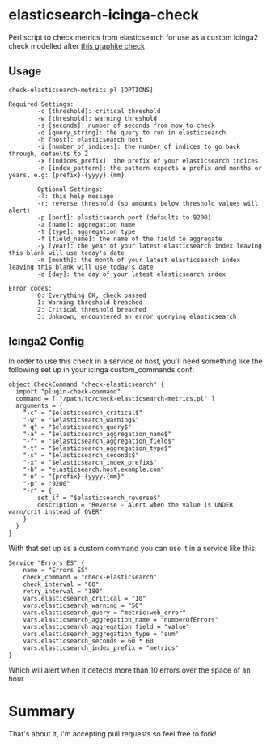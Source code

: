 # elasticsearch-icinga-check
Perl script to check metrics from elasticsearch for use as a custom Icinga2 check modelled after [this graphite check](https://github.com/disqus/nagios-plugins)

## Usage
```
check-elasticsearch-metrics.pl [OPTIONS]

Required Settings:
        -c [threshold]: critical threshold
        -w [threshold]: warning threshold
        -s [seconds]: number of seconds from now to check
        -q [query_string]: the query to run in elasticsearch
        -h [host]: elasticsearch host
        -i [number_of_indices]: the number of indices to go back through, defaults to 2
        -x [indices_prefix]: the prefix of your elasticsearch indices
        -n [index_pattern]: the pattern expects a prefix and months or years, e.g: {prefix}-{yyyy}.{mm}

        Optional Settings:
        -?: this help message
        -r: reverse threshold (so amounts below threshold values will alert)
        -p [port]: elasticsearch port (defaults to 9200)
        -a [name]: aggregation name
        -t [type]: aggregation type
        -f [field_name]: the name of the field to aggregate
        -y [year]: the year of your latest elasticsearch index leaving this blank will use today's date
        -m [month]: the month of your latest elasticsearch index leaving this blank will use today's date
        -d [day]: the day of your latest elasticsearch index

Error codes:
        0: Everything OK, check passed
        1: Warning threshold breached
        2: Critical threshold breached
        3: Unknown, encountered an error querying elasticsearch

```

## Icinga2 Config

In order to use this check in a service or host, you'll need something like the following set up in your icinga custom_commands.conf:

```
object CheckCommand "check-elasticsearch" {
  import "plugin-check-command"
  command = [ "/path/to/check-elasticsearch-metrics.pl" ]
  arguments = {
    "-c" = "$elasticsearch_critical$"
    "-w" = "$elasticsearch_warning$"
    "-q" = "$elasticsearch_query$"
    "-a" = "$elasticsearch_aggregation_name$"
    "-f" = "$elasticsearch_aggregation_field$"
    "-t" = "$elasticsearch_aggregation_type$"
    "-s" = "$elasticsearch_seconds$"
    "-x" = "$elasticsearch_index_prefix$"
    "-h" = "elasticsearch.host.example.com"
    "-n" = "{prefix}-{yyyy.{mm}"
    "-p" = "9200"
    "-r" = {
        set_if = "$elasticsearch_reverse$"
        description = "Reverse - Alert when the value is UNDER warn/crit instead of OVER"
    }
  }
}
```

With that set up as a custom command you can use it in a service like this:

```
Service "Errors ES" {
	name = "Errors ES"
	check_command = "check-elasticsearch"
	check_interval = "60"
	retry_interval = "180"
	vars.elasticsearch_critical = "10"
	vars.elasticsearch_warning = "50"
	vars.elasticsearch_query = "metric:web_error"
	vars.elasticsearch_aggregation_name = "numberOfErrors"
	vars.elasticsearch_aggregation_field = "value"
	vars.elasticsearch_aggregation_type = "sum"
	vars.elasticsearch_seconds = 60 * 60
    vars.elasticsearch_index_prefix = "metrics"
}
```

Which will alert when it detects more than 10 errors over the space of an hour.

# Summary

That's about it, I'm accepting pull requests so feel free to fork!
